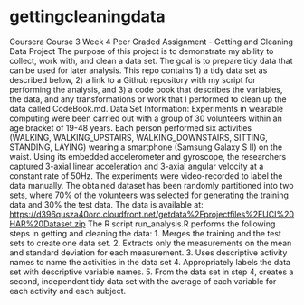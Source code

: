 # gettingcleaningdata
Coursera Course 3 Week 4 Peer Graded Assignment - Getting and Cleaning Data Project 
The purpose of this project is to demonstrate my ability to collect, work with, and clean a data set. The goal is to prepare tidy data that can be used for later analysis. This repo contains 1) a tidy data set as described below, 2) a link to a Github repository with my script for performing the analysis, and 3) a code book that describes the variables, the data, and any transformations or work that I performed to clean up the data called CodeBook.md.
Data Set Information:
Experiments in wearable computing were been carried out with a group of 30 volunteers within an age bracket of 19-48 years. Each person performed six activities (WALKING, WALKING_UPSTAIRS, WALKING_DOWNSTAIRS, SITTING, STANDING, LAYING) wearing a smartphone (Samsung Galaxy S II) on the waist. Using its embedded accelerometer and gyroscope, the researchers captured 3-axial linear acceleration and 3-axial angular velocity at a constant rate of 50Hz. The experiments were video-recorded to label the data manually. The obtained dataset has been randomly partitioned into two sets, where 70% of the volunteers was selected for generating the training data and 30% the test data. The data is available at:
https://d396qusza40orc.cloudfront.net/getdata%2Fprojectfiles%2FUCI%20HAR%20Dataset.zip
The R script run_analysis.R performs the following steps in getting and cleaning the data:
    1. Merges the training and the test sets to create one data set.
    2. Extracts only the measurements on the mean and standard deviation for each measurement.
    3. Uses descriptive activity names to name the activities in the data set
    4. Appropriately labels the data set with descriptive variable names.
    5. From the data set in step 4, creates a second, independent tidy data set with the average of each variable for each activity and each subject.
